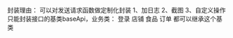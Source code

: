 封装理由：
可以对发送请求函数做定制化封装
1、加日志
2、截图
3、自定义操作
只能封装接口的基类baseApi，业务类：
                                登录
                                店铺
                                食品
                                订单
                                都可以继承这个基类